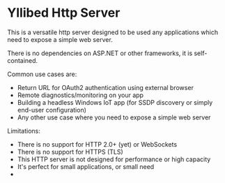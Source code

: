 # Yllibed Http Server

This is a versatile http server designed to be used any applications which need to expose a simple web server.

There is no dependencies on ASP.NET or other frameworks, it is self-contained.

Common use cases are:
* Return URL for OAuth2 authentication using external browser
* Remote diagnostics/monitoring on your app
* Building a headless Windows IoT app (for SSDP discovery or simply end-user configuration)
* Any other use case where you need to expose a simple web server

Limitations:
* There is no support for HTTP 2.0+ (yet) or WebSockets
* There is no support for HTTPS (TLS)
* This HTTP server is not designed for performance or high capacity
* It's perfect for small applications, or small need
* 
